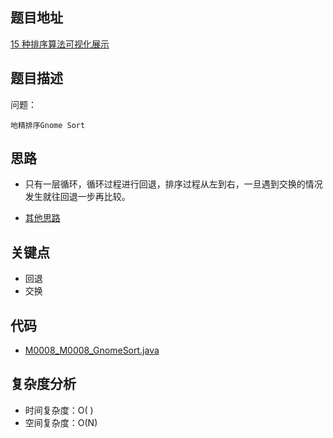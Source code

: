 <!--
 * @Date        : 2020-05-02 20:37:47
 * @LastEditors : anlzou
 * @Github      : https://github.com/anlzou
 * @LastEditTime: 2020-05-29 09:34:37
 * @FilePath    : \algorithm\problems\M0008_GnomeSort.md
 * @Describe    : 
 -->
## 题目地址

[15 种排序算法可视化展示](https://www.runoob.com/w3cnote/15-sorting-algorithms-visually-displayed.html)

## 题目描述

问题：
```
地精排序Gnome Sort
```

## 思路
- 只有一层循环，循环过程进行回退，排序过程从左到右，一旦遇到交换的情况发生就往回退一步再比较。

- [其他思路](https://www.cnblogs.com/kkun/archive/2011/11/23/2260296.html)

## 关键点
- 回退
- 交换

## 代码
- [M0008_M0008_GnomeSort.java](../code/M0008_M0008_GnomeSort.java)

## 复杂度分析

- 时间复杂度：O( )
- 空间复杂度：O(N)